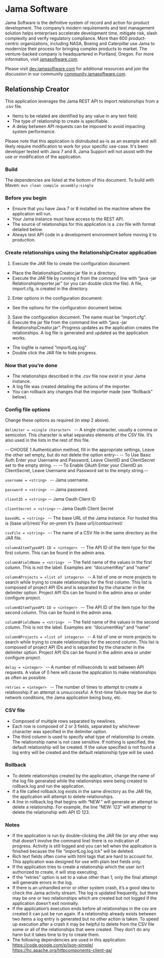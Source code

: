 # Jama Software
Jama Software is the definitive system of record and action for product development. The company’s modern requirements and test management solution helps enterprises accelerate development time, mitigate risk, slash complexity and verify regulatory compliance. More than 600 product-centric organizations, including NASA, Boeing and Caterpillar use Jama to modernize their process for bringing complex products to market. The venture-backed company is headquartered in Portland, Oregon. For more information, visit [jamasoftware.com](http://jamasoftware.com).

Please visit [dev.jamasoftware.com](http://dev.jamasoftware.com) for additional resources and join the discussion in our community [community.jamasoftware.com](http://community.jamasoftware.com).

## Relationship Creator
This application leverages the Jama REST API to import relationships from a .csv file.  
- Items to be related are identified by any value in any text field.  
- The type of relationship to create is specifiable.  
- A delay between API requests can be imposed to avoid impacting system performance.

Please note that this application is distrubuted as-is as an example and will likely require modification to work for your specific use-case. It's been developer tested with Java 7 and 8. Jama Support will not assist with the use or modification of the application.

### Build
The dependencies are listed at the bottom of this document.  To build with Maven:
```mvn clean compile assembly:single```

### Before you begin
- Ensure that you have Java 7 or 8 installed on the machine where the application will run. 
- Your Jama instance must have access to the REST API. 
- The source of relationships for this application is a .csv file with format detailed below. 
- Always test API code in a development environment before moving it to production.

### Create relationships using the RelationshipCreator application
1. Execute the JAR file to create the configuration document: 
- Place the RelationshipsCreator.jar file in a directory.  
- Execute the JAR file by running it from the command line with “java -jar RelationshipImporter.jar” (or you can double click the file).  A file, import.cfg, is created in the directory. 
2. Enter options in the configuration document: 
- See the options for the configuration document below. 
3. Save the configuration document.  The name must be “import.cfg”. 
4. Execute the jar file from the command line with “java -jar RelationshipCreator.jar”. Progress updates as the application creates the relationships.  A log file is generated and updated as the application works. 
- The logfile is named “importLog<time stamp>.log” 
- Double click the JAR file to hide progress.

### Now that you’re done
- The relationships described in the .csv file now exist in your Jama instance. 
- A log file was created detailing the actions of the importer. 
- You can rollback any changes that the importer made (see “Rollback” below).

### Config file options
Change these options as required (in step 2 above). 

```delimiter = <single character> ``` -- A single character, usually a comma or semicolon.  This character is what separates elements of the CSV file.  It’s also used in the lists in the rest of this file. 

-- CHOOSE 1 Authentication method, fill in the appropriate settings, Leave the other set empty, but do not delete the option entry--
-- To Use Basic Auth Enter your Username and Password, Leave ClientID and ClientSecret set to the empty string. --
-- To Enable OAuth Enter your ClientID an ClientSecret, Leave Username and Password set to the empty string.--

```username = <string> ``` -- Jama username. 

```password = <string> ``` -- Jama password. 

```clientID = <string>``` -- Jama Oauth Client ID

```clientSecret = <string>``` -- Jama Oauth Client Secret

```baseURL = <string> ``` -- The base URL of the Jama instance. For hosted this is {base url}/rest/ For on-prem it’s {base url}/contour/rest/

```csvFile = <string> ``` -- The name of a CSV file in the same directory as the JAR file. 

```columnAItemTypeAPI-ID = <integer> ``` -- The API ID of the item type for the first column.  This can be found in the admin area. 

```columnAFieldName = <string> ``` -- The field name of the values in the first column.  This is not the label.  Examples are: “documentKey” and “name” 

```columnAProjects = <list of integers> ``` -- A list of one or more projects to search while trying to create relationships for the first column.  This list is composed of project API IDs and is separated by the character in the delimiter option.  Project API IDs can be found in the admin area or under configure project. 

```columnBItemTypeAPI-ID = <integer> ``` -- The API ID of the item type for the second column.  This can be found in the admin area. 

```columnBFieldName = <string> ``` -- The field name of the values in the second column.  This is not the label.  Examples are: “documentKey” and “name” 

```columnBProjects = <list of integers> ``` -- A list of one or more projects to search while trying to create relationships for the second column.  This list is composed of project API IDs and is separated by the character in the delimiter option.  Project API IDs can be found in the admin area or under configure project. 

```delay = <integer> ``` -- A number of milliseconds to wait between API requests.  A value of 0 here will cause the application to make relationships as often as possible. 

```retries = <integer> ``` -- The number of times to attempt to create a relationship if an attempt is unsuccessful.  A first-time failure may be due to network conditions, the Jama application being busy, etc.


### CSV file
- Composed of multiple rows separated by newlines. 
- Each row is composed of 2 or 3 fields, separated by whichever character was specified in the delimiter option. 
- The third column is used to specify what type of relationship to create.  The relationship name is not case sensitive.  If nothing is specified, the default relationship will be created. If the value specified is not found a log entry will be created and the default relationship type will be used.

### Rollback
- To delete relationships created by the application, change the name of the log file generated while the relationships were being created to rollback.log and run the application. 
- If a file called rollback.log exists in the same directory as the JAR file, the application will attempt to delete relationships. 
- A line in rollback.log that begins with “NEW:” will generate an attempt to delete a relationship.  For example, the line “NEW: 123” will attempt to delete the relationship with API ID 123.

### Notes
- If the application is run by double-clicking the JAR file (or any other way that doesn’t involve the command line) there is no indication of progress.  Activity is still logged and you can tell when the application is finished because the file “importLog<timestamp>.log.lck” will be deleted. 
- Rich text fields often come with html tags that are hard to account for.  This application was designed for use with plain text fields only. 
- If the application tries to create a relationship which the user isn’t authorized to create, it will stop executing.
- If the “retries” option is set to a value other than 1, only the final attempt will generate errors in the log. 
- If there is an unhandled error or other system crash, it’s a good idea to check the Jama activity stream.  The log is updated frequently, but there may be one or two relationships which are created but not logged if the application doesn’t exit normally. 
- If the application’s execution ends before all relationships in the csv are created it can just be run again.  If a relationship already exists between two items a log entry is generated but no other action is taken.  To speed up execution after a crash it may be helpful to delete from the CSV file some or all of the relationships that were created.  They don’t do any harm but it takes time to try to create them. 
- The following dependencies are used in this application:
https://code.google.com/p/json-simple/
https://hc.apache.org/httpcomponents-client-ga/
